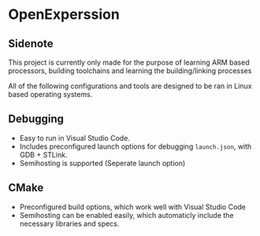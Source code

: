 # OpenExperssion

## Sidenote
This project is currently only made for the purpose of learning ARM based processors, building toolchains and learning the building/linking processes

All of the following configurations and tools are designed to be ran in Linux based operating systems.


## Debugging
- Easy to run in Visual Studio Code.
- Includes preconfigured launch options for debugging `launch.json`, with GDB + STLink.
- Semihosting is supported (Seperate launch option)

## CMake
- Preconfigured build options, which work well with Visual Studio Code
- Semihosting can be enabled easily, which automaticly include the necessary libraries and specs.
